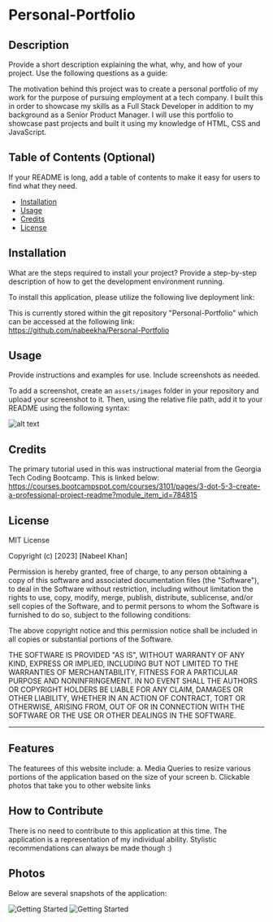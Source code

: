 # Personal-Portfolio

## Description

Provide a short description explaining the what, why, and how of your project. Use the following questions as a guide:

The motivation behind this project was to create a personal portfolio of my work for the purpose of pursuing employment at a tech company. I built this in order to showcase my skills as a Full Stack Developer in addition to my background as a Senior Product Manager. I will use this portfolio to showcase past projects and built it using my knowledge of HTML, CSS and JavaScript.

## Table of Contents (Optional)

If your README is long, add a table of contents to make it easy for users to find what they need.

- [Installation](#installation)
- [Usage](#usage)
- [Credits](#credits)
- [License](#license)

## Installation

What are the steps required to install your project? Provide a step-by-step description of how to get the development environment running.

To install this application, please utilize the following live deployment link: 

This is currently stored within the git repository "Personal-Portfolio" which can be accessed at the following link: https://github.com/nabeekha/Personal-Portfolio 


## Usage

Provide instructions and examples for use. Include screenshots as needed.

To add a screenshot, create an `assets/images` folder in your repository and upload your screenshot to it. Then, using the relative file path, add it to your README using the following syntax:

![alt text](assets/images/screenshot.png)

## Credits

The primary tutorial used in this was instructional material from the Georgia Tech Coding Bootcamp. This is linked below: 
https://courses.bootcampspot.com/courses/3101/pages/3-dot-5-3-create-a-professional-project-readme?module_item_id=784815 

## License

MIT License

Copyright (c) [2023] [Nabeel Khan]

Permission is hereby granted, free of charge, to any person obtaining a copy
of this software and associated documentation files (the "Software"), to deal
in the Software without restriction, including without limitation the rights
to use, copy, modify, merge, publish, distribute, sublicense, and/or sell
copies of the Software, and to permit persons to whom the Software is
furnished to do so, subject to the following conditions:

The above copyright notice and this permission notice shall be included in all
copies or substantial portions of the Software.

THE SOFTWARE IS PROVIDED "AS IS", WITHOUT WARRANTY OF ANY KIND, EXPRESS OR
IMPLIED, INCLUDING BUT NOT LIMITED TO THE WARRANTIES OF MERCHANTABILITY,
FITNESS FOR A PARTICULAR PURPOSE AND NONINFRINGEMENT. IN NO EVENT SHALL THE
AUTHORS OR COPYRIGHT HOLDERS BE LIABLE FOR ANY CLAIM, DAMAGES OR OTHER
LIABILITY, WHETHER IN AN ACTION OF CONTRACT, TORT OR OTHERWISE, ARISING FROM,
OUT OF OR IN CONNECTION WITH THE SOFTWARE OR THE USE OR OTHER DEALINGS IN THE
SOFTWARE.

---

## Features

The featurees of this website include:
a. Media Queries to resize various portions of the application based on the size of your screen
b. Clickable photos that take you to other website links 

## How to Contribute

There is no need to contribute to this application at this time. The application is a representation of my individual ability. Stylistic recommendations can always be made though :) 

## Photos

Below are several snapshots of the application:

![Getting Started](/Personal-Portfolio/assets/images/portfolio-photo-1.png)
![Getting Started](/Personal-Portfolio/assets/images/portfolio-photo-2.png)